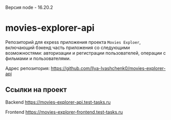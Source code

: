 Версия node - 16.20.2

# movies-explorer-api
Репозиторий для expess приложения проекта `Movies Exploer`, включающий бэкенд часть приложения со следующими возможностями: авторизации и регистрации пользователей, операции с фильмами и пользователями.

Адрес репозитория: https://github.com/Ilya-Ivashchenk0/movies-explorer-api

## Ссылки на проект

Backend https://movies-explorer-api.test-tasks.ru

Frontend https://movies-explorer-frontend.test-tasks.ru

